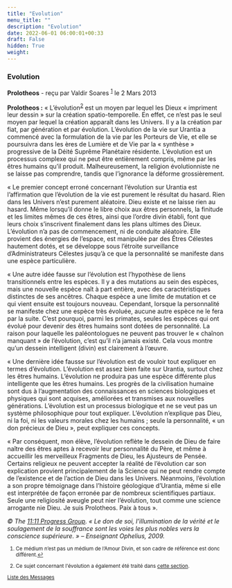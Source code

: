 ```yaml
---
title: "Evolution"
menu_title: ""
description: "Evolution"
date: 2022-06-01 06:00:01+00:33
draft: False
hidden: True
weight:
---
```

### Evolution

**Prolotheos** - reçu par Valdir Soares <sup id="a1">[1](#f1)</sup> le 2 Mars 2013

**Prolotheos :**  « L’évolution<sup id="a2">[2](#f2)</sup> est un moyen par lequel les Dieux  « impriment leur dessin  » sur la création spatio-temporelle. En effet, ce n’est pas le seul moyen par lequel la création apparaît dans les Univers. Il y a la création par fiat, par génération et par évolution. L’évolution de la vie sur Urantia a commencé avec la formulation de la vie par les Porteurs de Vie, et elle se poursuivra dans les ères de Lumière et de Vie par la « synthèse » progressive de la Déité Suprême Planétaire résidente. L’évolution est un processus complexe qui ne peut être entièrement compris, même par les êtres humains qu’il produit. Malheureusement, la religion évolutionniste ne se laisse pas comprendre, tandis que l’ignorance la déforme grossièrement.

« Le premier concept erroné concernant l’évolution sur Urantia est l’affirmation que l’évolution de la vie est purement le résultat du hasard. Rien dans les Univers n’est purement aléatoire. Dieu existe et ne laisse rien au hasard. Même lorsqu’il donne le libre choix aux êtres personnels, la finitude et les limites mêmes de ces êtres, ainsi que l’ordre divin établi, font que leurs choix s’inscrivent finalement dans les plans ultimes des Dieux. L’évolution n’a pas de commencement, ni de conduite aléatoire. Elle provient des énergies de l’espace, est manipulée par des Êtres Célestes hautement dotés, et se développe sous l’étroite surveillance d’Administrateurs Célestes jusqu’à ce que la personnalité se manifeste dans une espèce particulière.

« Une autre idée fausse sur l’évolution est l’hypothèse de liens transitionnels entre les espèces. Il y a des mutations au sein des espèces, mais une nouvelle espèce naît à part entière, avec des caractéristiques distinctes de ses ancêtres. Chaque espèce a une limite de mutation et ce qui vient ensuite est toujours nouveau. Cependant, lorsque la personnalité se manifeste chez une espèce très évoluée, aucune autre espèce ne le fera par la suite. C’est pourquoi, parmi les primates, seules les espèces qui ont évolué pour devenir des êtres humains sont dotées de personnalité. La raison pour laquelle les paléontologues ne peuvent pas trouver le « chaînon manquant » de l’évolution, c’est qu’il n’a jamais existé. Cela vous montre qu’un dessein intelligent (divin) est clairement à l’œuvre.

« Une dernière idée fausse sur l’évolution est de vouloir tout expliquer en termes d’évolution. L’évolution est assez bien faite sur Urantia, surtout chez les êtres humains. L’évolution ne produira pas une espèce différente plus intelligente que les êtres humains. Les progrès de la civilisation humaine sont dus à l’augmentation des connaissances en sciences biologiques et physiques qui sont acquises, améliorées et transmises aux nouvelles générations. L’évolution est un processus biologique et ne se veut pas un système philosophique pour tout expliquer. L’évolution n’explique pas Dieu, ni la foi, ni les valeurs morales chez les humains ; seule la personnalité, « un don précieux de Dieu », peut expliquer ces concepts.

« Par conséquent, mon élève, l’évolution reflète le dessein de Dieu de faire naître des êtres aptes à recevoir leur personnalité du Père, et même à accueillir les merveilleux Fragments de Dieu, les Ajusteurs de Pensée. Certains religieux ne peuvent accepter la réalité de l’évolution car son explication provient principalement de la Science qui ne peut rendre compte de l’existence et de l’action de Dieu dans les Univers. Néanmoins, l’évolution a son propre témoignage dans l’histoire géologique d’Urantia, même si elle est interprétée de façon erronée par de nombreux scientifiques partiaux. Seule une religiosité aveugle peut nier l’évolution, tout comme une science arrogante nie Dieu. Je suis Prolotheos. Paix à tous ».

*© The [11:11 Progress Group](http://www.1111ProgressGroup.com). « Le don de soi, l’illumination de la vérité et le soulagement de la souffrance sont les voies les plus nobles vers la conscience supérieure. » – Enseignant Ophelius, 2009.*
<small>

1. <large id="f1"> Ce médium n’est pas un médium de l’Amour Divin, et son cadre de référence est donc différent.[↩](#a1)

2. <large id="f2">  Ce sujet concernant l'évolution a également été traité dans [cette section](/9-fr-topical-subjects/9-6-fr-evolution-or-creation/).

[Liste des Messages](/fr-contemporary-messages/fr-contemporary-messages-by-date-order/fr-contemporary-messages-2013)

